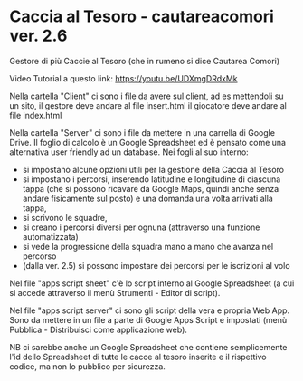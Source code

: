 # Caccia al Tesoro - cautareacomori ver. 2.6
Gestore di più Caccie al Tesoro (che in rumeno si dice Cautarea Comori)

Video Tutorial a questo link: https://youtu.be/UDXmgDRdxMk

Nella cartella "Client" ci sono i file da avere sul client, ad es mettendoli su un sito, 
il gestore deve andare al file insert.html
il giocatore deve andare al file index.html

Nella cartella "Server" ci sono i file da mettere in una carrella di Google Drive.
Il foglio di calcolo è un Google Spreadsheet ed è pensato come una alternativa user friendly ad un database.
Nei fogli al suo interno:
  - si impostano alcune opzioni utili per la gestione della Caccia al Tesoro
  - si impostano i percorsi, inserendo latitudine e longitudine di ciascuna tappa (che si possono ricavare da Google Maps, quindi anche senza andare fisicamente sul posto) e una domanda una volta arrivati alla tappa,
  - si scrivono le squadre,
  - si creano i percorsi diversi per ognuna (attraverso una funzione automatizzata)
  - si vede la progressione della squadra mano a mano che avanza nel percorso
  - (dalla ver. 2.5) si possono impostare dei percorsi per le iscrizioni al volo

Nel file "apps script sheet" c'è lo script interno al Google Spreadsheet (a cui si accede attraverso il menù Strumenti - Editor di script).

Nel file "apps script server" ci sono gli script della vera e propria Web App.
Sono da mettere in un file a parte di Google Apps Script e impostati (menù Pubblica - Distribuisci come applicazione web).

NB ci sarebbe anche un Google Spreadsheet che contiene semplicemente l'id dello Spreadsheet di tutte le cacce al tesoro inserite e il rispettivo codice, ma non lo pubblico per sicurezza.

